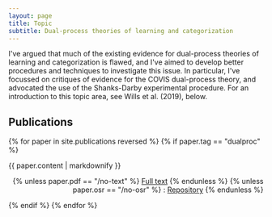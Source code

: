 ```yaml
---
layout: page
title: Topic
subtitle: Dual-process theories of learning and categorization
---
```


I've argued that much of the existing evidence for dual-process theories of learning and categorization is flawed, and I've aimed to develop better procedures and techniques to investigate this issue. In particular, I've focussed on critiques of evidence for the COVIS dual-process theory, and advocated the use of the Shanks-Darby experimental procedure. For an introduction to this topic area, see Wills et al. (2019), below.


## Publications

{% for paper in site.publications reversed %}
  {% if paper.tag == "dualproc" %}
  <p>{{ paper.content | markdownify }}
  <div align="right">
  {% unless paper.pdf == "/no-text" %}
  <a href="{{ paper.pdf }}">Full text</a>
  {% endunless %}
  {% unless paper.osr == "/no-osr" %}
   : <a href="{{ paper.osr }}">Repository</a>
  {% endunless %}
  </div>
  </p>
  {% endif %} 
{% endfor %}
